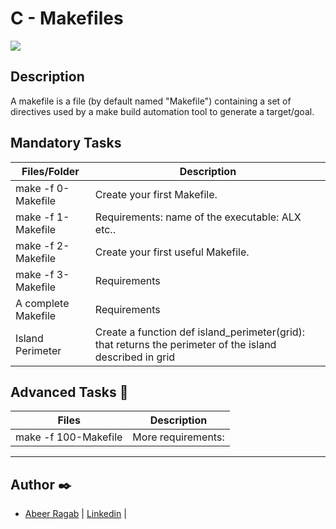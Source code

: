 # C - Makefiles

![](https://camo.githubusercontent.com/39446314138b278dd8904e220f21751b594c2ea0/68747470733a2f2f73332e616d617a6f6e6177732e636f6d2f696e7472616e65742d70726f6a656374732d66696c65732f686f6c626572746f6e7363686f6f6c2d6c6f775f6c6576656c5f70726f6772616d6d696e672f3237332f67697068792d322e676966)

## Description 

A makefile is a file (by default named "Makefile") containing a set of directives used by a make build automation tool to generate a target/goal.


## Mandatory Tasks

| Files/Folder | Description |
| ------------ | ----------- |
| make -f 0-Makefile | Create your first Makefile. |
| make -f 1-Makefile | Requirements: name of the executable: ALX etc.. |
| make -f 2-Makefile  | Create your first useful Makefile. |
| make -f 3-Makefile | Requirements |
| A complete Makefile| Requirements |
| Island Perimeter | Create a function def island_perimeter(grid): that returns the perimeter of the island described in grid |

## Advanced Tasks :light_rail:

| Files | Description |
| ----- | ----------- |
| make -f 100-Makefile | More requirements:|

---

## Author :black_nib:

- [Abeer Ragab](https://github.com/Abeer-M-Ali) | [Linkedin](https://www.linkedin.com/in/abeer-ragab-b25872260/) |

